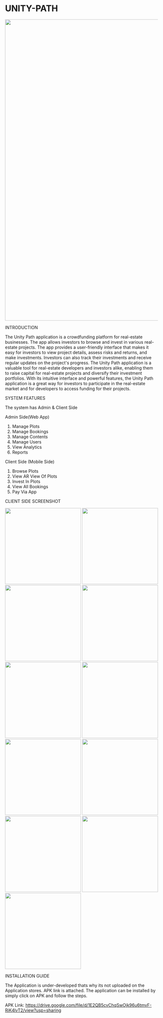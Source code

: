 # UNITY-PATH

<img src = "Unity Path.jpg" width ="990" /> 

INTRODUCTION

The Unity Path application is a crowdfunding platform for real-estate businesses. The app allows investors to browse and invest in various real-estate projects. The app provides a user-friendly interface that makes it easy for investors to view project details, assess risks and returns, and make investments. Investors can also track their investments and receive regular updates on the project's progress. The Unity Path application is a valuable tool for real-estate developers and investors alike, enabling them to raise capital for real-estate projects and diversify their investment portfolios. With its intuitive interface and powerful features, the Unity Path application is a great way for investors to participate in the real-estate market and for developers to access funding for their projects.

SYSTEM FEATURES

The system has Admin & Client Side

Admin Side(Web App)

1. Manage Plots
2. Manage Bookings
3. Manage Contents
4. Manage Users
5. View Analytics
6. Reports

Client Side (Mobile Side)

1. Browse Plots
2. View AR View Of Plots
3. Invest In Plots
4. View All Bookings
5. Pay Via App

CLIENT SIDE SCREENSHOT

<img src = "1.png" width ="250" /> <img src = "2.png" width ="250" /> <img src = "3.png" width ="250" /> <img src = "4.png" width ="250" /> <img src = "5.png" width ="250" /> <img src = "6.png" width ="250" /> <img src = "7.png" width ="250" /> <img src = "8.png" width ="250" /> <img src = "10.png" width ="250" /> <img src = "11.png" width ="250" /> <img src = "12.png" width ="250" /> 

INSTALLATION GUIDE

The Application is under-developed thats why its not uploaded on the Application stores. APK link is attached. The application can be installed by simply click on APK and follow the steps.

APK Link: https://drive.google.com/file/d/1E2QB5cvChqSwOjk96u6tmvF-RiK4lvT2/view?usp=sharing
